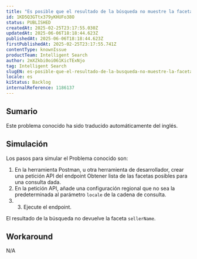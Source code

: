```yaml
---
title: "Es posible que el resultado de la búsqueda no muestre la faceta sellerName en tiendas multilingües en otras configuraciones regionales."
id: 1KD5Q3GTtx379yKHUFo38O
status: PUBLISHED
createdAt: 2025-02-25T23:17:55.030Z
updatedAt: 2025-06-06T18:18:44.623Z
publishedAt: 2025-06-06T18:18:44.623Z
firstPublishedAt: 2025-02-25T23:17:55.741Z
contentType: knownIssue
productTeam: Intelligent Search
author: 2mXZkbi0oi061KicTExNjo
tag: Intelligent Search
slugEN: es-posible-que-el-resultado-de-la-busqueda-no-muestre-la-faceta-sellername-en-tiendas-multilingues-en-otras-configuraciones-regionales
locale: es
kiStatus: Backlog
internalReference: 1186137
---
```


## Sumario

<div class="alert alert-info">
  <p>Este problema conocido ha sido traducido automáticamente del inglés.</p>
</div>



## Simulación



Los pasos para simular el Problema conocido son:

1. En la herramienta Postman, u otra herramienta de desarrollador, crear una petición API del endpoint Obtener lista de las facetas posibles para una consulta dada.
2. En la petición API, añade una configuración regional que no sea la predeterminada al parámetro `locale` de la cadena de consulta.
3. 3. Ejecute el endpoint.

El resultado de la búsqueda no devuelve la faceta `sellerName`.



## Workaround


N/A




